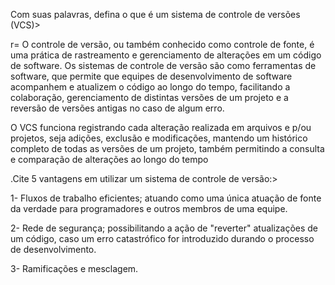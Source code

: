 Com suas palavras, defina o que é um sistema de controle de versões (VCS)>

r= O controle de versão, ou também conhecido como controle de fonte, é uma prática de rastreamento e gerenciamento de alterações em um código de software. Os sistemas de controle de versão são como ferramentas de software, que permite que equipes de desenvolvimento de software acompanhem e atualizem o código ao longo do tempo, facilitando a colaboração, gerenciamento de distintas versões de um projeto e a reversão de versões antigas no caso de algum erro.

O VCS funciona registrando cada alteração realizada em arquivos e p/ou projetos, seja adições, exclusão e modificações, mantendo um histórico completo de todas as versões de um projeto, também permitindo a consulta e comparação de alterações ao longo do tempo

.Cite 5 vantagens em utilizar um sistema de controle de versão:>

1- Fluxos de trabalho eficientes; atuando como uma única atuação de fonte da verdade para programadores e outros membros de uma equipe.

2- Rede de segurança; possibilitando a ação de "reverter" atualizações de um código, caso um erro catastrófico for introduzido durando o processo de desenvolvimento.

3- Ramificações e mesclagem.
